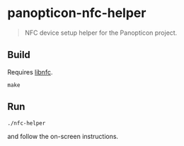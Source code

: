 # panopticon-nfc-helper
> NFC device setup helper for the Panopticon project.

## Build

Requires [libnfc](https://github.com/nfc-tools/libnfc).

```
make
```

## Run

```
./nfc-helper
```

and follow the on-screen instructions.
